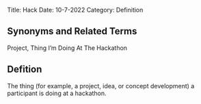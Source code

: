 Title: Hack
Date: 10-7-2022
Category: Definition

## Synonyms and Related Terms

Project, Thing I’m Doing At The Hackathon

## Defition

The thing (for example, a project, idea, or concept development) a participant is doing at a hackathon.

